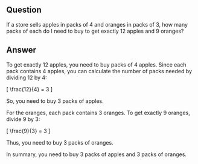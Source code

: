 ## Question

If a store sells apples in packs of 4 and oranges in packs of 3, how many packs of each do I need to buy to get exactly 12 apples and 9 oranges?

## Answer

To get exactly 12 apples, you need to buy packs of 4 apples. Since each pack contains 4 apples, you can calculate the number of packs needed by dividing 12 by 4:

[ \frac{12}{4} = 3 ]

So, you need to buy 3 packs of apples.

For the oranges, each pack contains 3 oranges. To get exactly 9 oranges, divide 9 by 3:

[ \frac{9}{3} = 3 ]

Thus, you need to buy 3 packs of oranges.

In summary, you need to buy 3 packs of apples and 3 packs of oranges.
